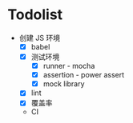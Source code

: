 # Todolist 

* 创建 JS 环境
  * [x] babel
  * [x] 测试环境
    * [x] runner - mocha 
    * [x] assertion - power assert 
    * [x] mock library 
  * [x] lint
  * [x] 覆盖率
  * CI